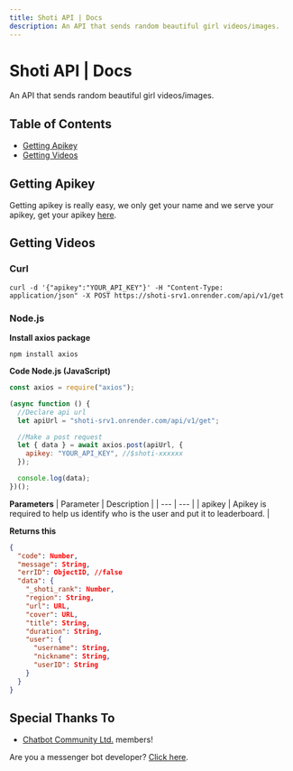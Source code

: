 ```yaml
---
title: Shoti API | Docs
description: An API that sends random beautiful girl videos/images.
---
```


# Shoti API | Docs

An API that sends random beautiful girl videos/images.

## Table of Contents

- [Getting Apikey](#getting-apikey)
- [Getting Videos](#getting-videos)

## Getting Apikey

Getting apikey is really easy, we only get your name and we serve your apikey, get your apikey [here](/).

## Getting Videos

### Curl

```shell
curl -d '{"apikey":"YOUR_API_KEY"}' -H "Content-Type: application/json" -X POST https://shoti-srv1.onrender.com/api/v1/get
```

### Node.js

**Install axios package**

```shell
npm install axios
```

**Code Node.js (JavaScript)**

```js
const axios = require("axios");

(async function () {
  //Declare api url
  let apiUrl = "shoti-srv1.onrender.com/api/v1/get";

  //Make a post request
  let { data } = await axios.post(apiUrl, {
    apikey: "YOUR_API_KEY", //$shoti-xxxxxx
  });

  console.log(data);
})();
```

**Parameters**
| Parameter | Description |
| --- | --- |
| apikey | Apikey is required to help us identify who is the user and put it to leaderboard. |

**Returns this**

```json
{
  "code": Number,
  "message": String,
  "errID": ObjectID, //false
  "data": {
    "_shoti_rank": Number,
    "region": String,
    "url": URL,
    "cover": URL,
    "title": String,
    "duration": String,
    "user": {
      "username": String,
      "nickname": String,
      "userID": String
    }
  }
}
```

## Special Thanks To

- [Chatbot Community Ltd.](https://facebook.com/groups/178711334798450/) members!

Are you a messenger bot developer? [Click here](/docs/messenger-bots-integration).
